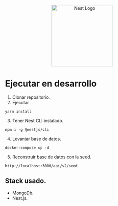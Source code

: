 <p align="center">
  <a href="http://nestjs.com/" target="blank"><img src="https://nestjs.com/img/logo-small.svg" width="200" alt="Nest Logo" /></a>
</p>

# Ejecutar en desarrollo

1. Clonar repositorio.
2. Ejecutar

````
yarn install
````
3. Tener Nest CLI instalado.

````
npm i -g @nestjs/cli
````
4. Levantar base de datos.

````
docker-compose up -d
````

5. Reconstruir base de datos con la seed.

`````
http://localhost:3000/api/v2/seed
`````

## Stack usado.
* MongoDb.
* Nest.js.